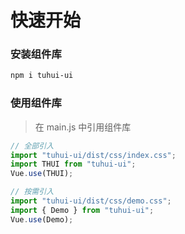 # 快速开始

### 安装组件库

```bash
npm i tuhui-ui
```

### 使用组件库

> 在 main.js 中引用组件库

```js
// 全部引入
import "tuhui-ui/dist/css/index.css";
import THUI from "tuhui-ui";
Vue.use(THUI);

// 按需引入
import "tuhui-ui/dist/css/demo.css";
import { Demo } from "tuhui-ui";
Vue.use(Demo);
```
